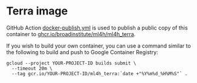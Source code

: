 # Terra image

GitHub Action [docker-publish.yml](../../.github/workflows/docker-publish.yml) is used to publish a public copy of this container to [ghcr.io/broadinstitute/ml4h/ml4h_terra](https://github.com/orgs/broadinstitute/packages/container/package/ml4h%2Fml4h_terra).

If you wish to build your own container, you can use a command similar to the following to build and push to Google Container Registry:
```
gcloud --project YOUR-PROJECT-ID builds submit \
  --timeout 20m \
  --tag gcr.io/YOUR-PROJECT-ID/ml4h_terra:`date +"%Y%m%d_%H%M%S"` .
```


